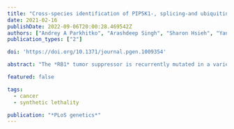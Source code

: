 ```yaml
---
title: "Cross-species identification of PIP5K1-, splicing-and ubiquitin-related pathways as potential targets for RB1-deficient cells"
date: 2021-02-16
publishDate: 2022-09-06T20:00:28.469542Z
authors: ["Andrey A Parkhitko", "Arashdeep Singh", "Sharon Hsieh", "Yanhui Hu", "Richard Binari", "Christopher J Lord", "Sridhar Hannenhalli", "Colm J Ryan", "Norbert Perrimon"]
publication_types: ["2"]

doi: 'https://doi.org/10.1371/journal.pgen.1009354'

abstract: "The *RB1* tumor suppressor is recurrently mutated in a variety of cancers including retinoblastomas, small cell lung cancers, triple-negative breast cancers, prostate cancers, and osteosarcomas. Finding new synthetic lethal (SL) interactions with *RB1* could lead to new approaches to treating cancers with inactivated *RB1*. We identified 95 SL partners of *RB1* based on a *Drosophila* screen for genetic modifiers of the eye phenotype caused by defects in the *RB1* ortholog, *Rbf1*. We validated 38 mammalian orthologs of *Rbf1* modifiers as *RB1* SL partners in human cancer cell lines with defective *RB1* alleles. We further show that for many of the *RB1* SL genes validated in human cancer cell lines, low activity of the SL gene in human tumors, when concurrent with low levels of *RB1* was associated with improved patient survival. We investigated higher order combinatorial gene interactions by creating a novel Drosophila cancer model with co-occurring *Rbf1, Pten* and *Ras* mutations, and found that targeting RB1 SL genes in this background suppressed the dramatic tumor growth and rescued fly survival whilst having minimal effects on wild-type cells. Finally, we found that drugs targeting the identified RB1 interacting genes/pathways, such as UNC3230, PYR-41, TAK-243, isoginkgetin, madrasin, and celastrol also elicit SL in human cancer cell lines. In summary, we identified several high confidence, evolutionarily conserved, novel targets for *RB1*-deficient cells that may be further adapted for the treatment of human cancer."

featured: false

tags:
  - cancer
  - synthetic lethality

publication: "*PLoS genetics*"
---
```


